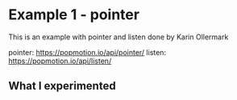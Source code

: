 # Example 1 - pointer
This is an example with pointer and listen done by Karin Ollermark 

pointer: https://popmotion.io/api/pointer/
listen: https://popmotion.io/api/listen/

## What I experimented


